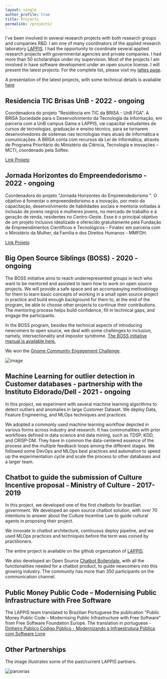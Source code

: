 ```yaml
---
layout: single
author_profile: true
title: Projects
permalink: /projects/
---
```


I've been involved in several research projects with both research groups and companies R&D. I am one of many coordinators of the applied research laboratory [LAPPIS](https://lappis-unb.github.io/lappis.rocks/). I had the opportunity to coordinate several applied research projects with governmental agencies and private companies. I had more than 50 scholarships under my supervision. Most of the projects I am involved in have software development under an open source license. I will present the latest projects. For the complete list, please visit my [lattes page](http://lattes.cnpq.br/2831991076751452).

A presentation of the latest projects, with some technical details is available [here](https://docs.google.com/presentation/d/1ywrszF-efFiFrmqVJ8JGCpr19EHfh0M5C8ZZ8fmL8x8/edit?usp=sharing)

## Residencia TIC Brisas UnB - 2022 - ongoing

Coordenadora do projeto "Residência em TIC da BRISA - UnB FGA". A BRISA Sociedade para o Desenvolvimento da Tecnologia da Informação, em parceria com a UnB campus Gama e LAPPIS, vai capacitar estudantes de cursos de tecnologias, graduação e ensino técnico, para se tornarem desenvolvedores de sistemas nas tecnologias mais atuais de informática e comunicações. A BRISA conta com recursos da Lei de Informática, através de Programa Prioritário do Ministério da Ciência, Tecnologia e inovações – MCTI, coordenado pela Softex.

[Link Projeto](https://residenciaticbrisa.github.io/landing_page/)

## Jornada Horizontes do Empreendedorismo - 2022 - ongoing

Coordenadora do projeto "Jornada Horizontes do Empreendedorismo ". O objetivo é fomentar o empreendedorismo e a inovação, por meio da capacitação, desenvolvimento de habilidades sociais e mentoria voltadas à inclusão de jovens negros e mulheres jovens, no mercado de trabalho e à geração de renda, residentes no Centro-Oeste. Esse é o principal objetivo de um projeto inclusivo idealizado e oferecido gratuitamente pela Fundação de Empreendimentos Científicos e Tecnológicos – Finatec em parceria com o Ministério da Mulher, da Família e dos Direitos Humanos - MMFDH.

[Link Projeto](http://lattes.cnpq.br/2831991076751452)

## Big Open Source Siblings (BOSS) - 2020 - ongoing

The BOSS initiative aims to reach underrepresented groups in tech who want to be mentored and assisted to learn how to work on open source projects. We will provide a safe space and an accompanying methodology for them to learn basic concepts of working in a small open source project in practice and build enough background for them to, at the end of the program, be able to choose other projects to continue their contributions. The mentoring process helps build confidence, fill in technical gaps, and engage the participants.

In the BOSS program, besides the technical aspects of introducing newcomers to open source, we deal with some challenges to inclusion, namely, intersectionality and impostor syndrome.
[The BOSS initiative manual is available here.](https://github.com/BOSS-BigOpenSourceSibling/BigSibling/blob/main/gnome_challenge/phase3/BOSS%20-%20final%20final.pdf)

We won the [Gnome Community Engagement Challenge](https://www.gnome.org/challenge/winners/).

![image](/carlocha/assets/images/BadgesPhaseThreeWinner.png)

## Machine Learning for outlier detection in Customer databases - partnership with the Instituto Eldorado/Dell - 2021 - ongoing

In this project, we experiment with several machine learning algorithms to detect outliers and anomalies in large Customer Dataset. We deploy Data, Feature Engineering, and MLOps techniques and practices.

We adopted a commonly used machine learning workflow depicted in various forms across industry and research. It has commonalities with prior workflows defined in data science and data mining, such as TDSP, KDD, and CRISP-DM. They have in common the data-centered essence of the process and the multiple feedback loops among the different stages. We followed some DevOps and MLOps best practices and automation to speed up the experimentation cycle and scale the process to other databases and a larger team.

## Chatbot to guide the submission of Culture Incentive proposal - Ministry of Culture - 2017-2019

In this project, we developed one of the first chatbots for brazilian government. We developed an open source chatbot solution, with over 70 intentions to answer about the Culture Incentive Law to guide cultural agents in proposing their project.

We innovate in chatbot architecture, continuous deploy pipeline, and we used MLOps practices and techniques before the term was coined by practitioners.

The entire project is available on the github organization of [LAPPIS](https://github.com/lappis-unb).

We also developed an Open Source [Chatbot Boilerplate](https://github.com/lappis-unb/rasa-ptbr-boilerplate), with all the functionalities needed for a chatbot product, to guide newcomers into this growing industry. The community has more than 350 participants on the communication channel.

## Public Money Public Code – Modernising Public Infrastructure with Free Software

The LAPPIS team translated to Brazilian Portuguese the publication "Public Money Public Code – Modernising Public Infrastructure with Free Software"
from Free Software Foundation Europe.
The translation in portuguese - [Dinheiro Público Código Público - Modernizando a Infraestrutura Pública com Software Livre](https://download.fsfe.org/campaigns/pmpc/PMPC-Modernising-with-Free-Software.pt_br.pdf)

## Other Partnerships

The image illustrates some of the past/current LAPPIS partners.

![parcerias](/carlocha/assets/images/parcerias.png)
